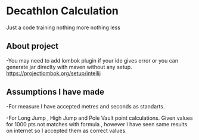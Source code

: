 # Decathlon Calculation

Just a code training nothing more nothing less

## About project

-You may need to add lombok plugin if your ide gives error or you can generate jar direclty with maven without any setup. https://projectlombok.org/setup/intellij


## Assumptions I have made

-For measure I have accepted metres and seconds as standarts.

-For Long Jump , High Jump and Pole Vault point calculations. Given values for 1000 pts not matches with formula , 
however I have seen same results on internet so I accepted them as correct values. 